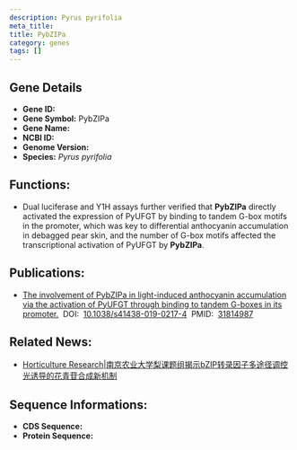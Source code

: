 ```yaml
---
description: Pyrus pyrifolia
meta_title:
title: PybZIPa
category: genes
tags: []
---
```


## Gene Details
- **Gene ID:**	[](https://www.maizegdb.org/gene_center/gene/)
- **Gene Symbol:** PybZIPa
- **Gene Name:** 
- **NCBI ID:** [](https://www.ncbi.nlm.nih.gov/gene/?term=)
- **Genome Version:** []()
- **Species:** *Pyrus pyrifolia*

## Functions:
   - Dual luciferase and Y1H assays further verified that **PybZIPa** directly activated the expression of PyUFGT by binding to tandem G-box motifs in the promoter, which was key to differential anthocyanin accumulation in debagged pear skin, and the number of G-box motifs affected the transcriptional activation of PyUFGT by **PybZIPa**.

## Publications:
   - [The involvement of PybZIPa in light-induced anthocyanin accumulation via the activation of PyUFGT through binding to tandem G-boxes in its promoter.]( https://academic.oup.com/hr/article/doi/10.1038/s41438-019-0217-4/6437836?login=true)&nbsp;&nbsp;DOI:&nbsp;&nbsp;[10.1038/s41438-019-0217-4](https://academic.oup.com/hr/article/doi/10.1038/s41438-019-0217-4/6437836?login=true)&nbsp;&nbsp;PMID:&nbsp;&nbsp;[31814987](https://pubmed.ncbi.nlm.nih.gov/31814987/)

## Related News:
   - [Horticulture Research|南京农业大学梨课题组揭示bZIP转录因子多途径调控光诱导的花青苷合成新机制](https://mp.weixin.qq.com/s?__biz=Mzg3MDEwNDEyMg==&mid=2247486522&idx=4&sn=c855ed9956f574e55120953279c86623&chksm=ce93a16ff9e42879073e024b3c8ef88f553e2fd61bcf0123b3c25d310acf92985f5be7e6bfd1&scene=27#wechat_redirect)

## Sequence Informations:
- **CDS Sequence:**
- **Protein Sequence:**

